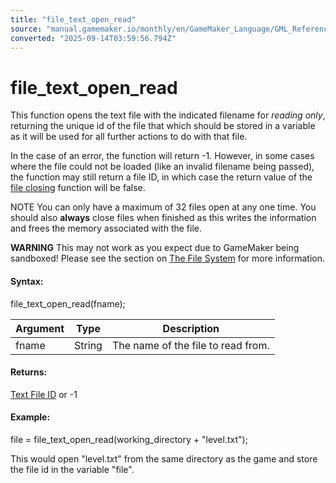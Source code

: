 ```yaml
---
title: "file_text_open_read"
source: "manual.gamemaker.io/monthly/en/GameMaker_Language/GML_Reference/File_Handling/Text_Files/file_text_open_read.htm"
converted: "2025-09-14T03:59:56.794Z"
---
```


# file\_text\_open\_read

This function opens the text file with the indicated filename for _reading only_, returning the unique id of the file that which should be stored in a variable as it will be used for all further actions to do with that file.

In the case of an error, the function will return -1. However, in some cases where the file could not be loaded (like an invalid filename being passed), the function may still return a file ID, in which case the return value of the [file closing](file_text_close.md) function will be false.

NOTE You can only have a maximum of 32 files open at any one time. You should also **always** close files when finished as this writes the information and frees the memory associated with the file.

**WARNING** This may not work as you expect due to GameMaker being sandboxed! Please see the section on [The File System](../../../../Additional_Information/The_File_System.md) for more information.

#### Syntax:

file\_text\_open\_read(fname);

| Argument | Type | Description |
| --- | --- | --- |
| fname | String | The name of the file to read from. |

#### Returns:

[Text File ID](file_text_open_read.md) or -1

#### Example:

file = file\_text\_open\_read(working\_directory + "level.txt");

This would open "level.txt" from the same directory as the game and store the file id in the variable "file".